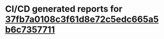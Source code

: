 # CI/CD generated reports for [37fb7a0108c3f61d8e72c5edc665a5b6c7357711](https://github.com/hydephp/develop/commit/37fb7a0108c3f61d8e72c5edc665a5b6c7357711)
